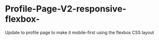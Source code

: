 # Profile-Page-V2-responsive-flexbox-
Update to profile page to make it mobile-first using the flexbox CSS layout
